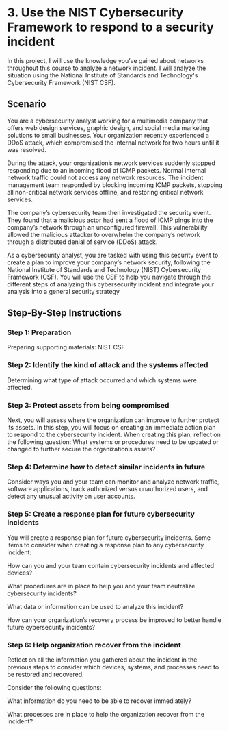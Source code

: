 # 3. Use the NIST Cybersecurity Framework to respond to a security incident

In this project, I will use the knowledge you’ve gained about networks throughout this course to analyze a network incident. I will analyze the situation using the National Institute of Standards and Technology's Cybersecurity Framework (NIST CSF).

## Scenario

You are a cybersecurity analyst working for a multimedia company that offers web design services, graphic design, and social media marketing solutions to small businesses. Your organization recently experienced a DDoS attack, which compromised the internal network for two hours until it was resolved.

During the attack, your organization’s network services suddenly stopped responding due to an incoming flood of ICMP packets. Normal internal network traffic could not access any network resources. The incident management team responded by blocking incoming ICMP packets, stopping all non-critical network services offline, and restoring critical network services. 

The company’s cybersecurity team then investigated the security event. They found that a malicious actor had sent a flood of ICMP pings into the company’s network through an unconfigured firewall. This vulnerability allowed the malicious attacker to overwhelm the company’s network through a distributed denial of service (DDoS) attack. 

As a cybersecurity analyst, you are tasked with using this security event to create a plan to improve your company’s network security, following the National Institute of Standards and Technology (NIST) Cybersecurity Framework (CSF). You will use the CSF to help you navigate through the different steps of analyzing this cybersecurity incident and integrate your analysis into a general security strategy

## Step-By-Step Instructions

### Step 1: Preparation

Preparing supporting materials: NIST CSF

### Step 2: Identify the kind of attack and the systems affected

Determining what type of attack occurred and which systems were affected.

### Step 3: Protect assets from being compromised

Next, you will assess where the organization can improve to further protect its assets. In this step, you will focus on creating an immediate action plan to respond to the cybersecurity incident. When creating this plan, reflect on the following question: What systems or procedures need to be updated or changed to further secure the organization’s assets?

### Step 4: Determine how to detect similar incidents in future

Consider ways you and your team can monitor and analyze network traffic, software applications, track authorized versus unauthorized users, and detect any unusual activity on user accounts. 

### Step 5: Create a response plan for future cybersecurity incidents

You will create a response plan for future cybersecurity incidents. Some items to consider when creating a response plan to any cybersecurity incident:

How can you and your team contain cybersecurity incidents and affected devices?

What procedures are in place to help you and your team neutralize cybersecurity incidents?

What data or information can be used to analyze this incident?

How can your organization’s recovery process be improved to better handle future cybersecurity incidents?

### Step 6: Help organization recover from the incident

Reflect on all the information you gathered about the incident in the previous steps to consider which devices, systems, and processes need to be restored and recovered. 

Consider the following questions: 

What information do you need to be able to recover immediately? 

What processes are in place to help the organization recover from the incident? 
